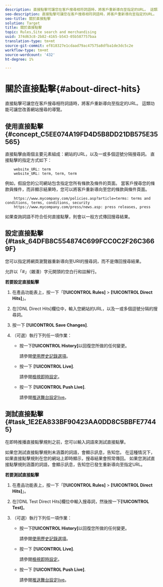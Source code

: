 ```yaml
---
description: 直接點擊可讓您在客戶搜尋相符詞語時，將客戶重新導向至指定的URL。 這類功能可讓您改善網站搜尋的導覽。
seo-description: 直接點擊可讓您在客戶搜尋相符詞語時，將客戶重新導向至指定的URL。 這類功能可讓您改善網站搜尋的導覽。
seo-title: 關於直接點擊
solution: Target
title: 關於直接點擊
topic: Rules,Site search and merchandising
uuid: 374d63c8-2b82-4165-b543-05b587757baa
translation-type: tm+mt
source-git-commit: ef818327e1cdaad79ac47575a8dfba1de3dc5c2e
workflow-type: tm+mt
source-wordcount: '432'
ht-degree: 1%

---
```



# 關於直接點擊{#about-direct-hits}

直接點擊可讓您在客戶搜尋相符詞語時，將客戶重新導向至指定的URL。 這類功能可讓您改善網站搜尋的導覽。

## 使用直接點擊{#concept_C5EE074A19FD4D5B8DD21DB575E35565}

直接點擊由兩個主要元素組成：網站的URL，以及一或多個逗號分隔搜尋詞。 直接點擊的指定方式如下：

```
    website_URL: term
    website_URL: term, term, term
```

例如，假設您的公司網站包含指定您所有條款及條件的頁面。 當客戶搜尋您的條款與條件，而非顯示結果時，您可以將客戶重新導向至您的條款與條件頁面。

```
    https://www.mycompany.com/policies.asp?article=terms: terms and conditions, terms, conditions, security
    https://www.mycompany.com/press/news.asp: press releases, press
```

如果查詢詞語不符合任何直接點擊，則會以一般方式傳回搜尋結果。

## 設定直接點擊{#task_64DFB8C554874C699FCC0C2F26C3669F}

您可以指定將網頁瀏覽器重新導向至URI的搜尋詞，而不是傳回搜尋結果。

<!-- 

t_configuring_direct_hits.xml

 -->

允許以「#」（雜湊）字元開頭的空白行和註解行。

**若要設定直接點擊**

1. 在產品功能表上，按一下「**[!UICONTROL Rules]** > **[!UICONTROL Direct Hits]**」。
1. 在[!DNL Direct Hits]欄位中，輸入您網站的URL，以及一或多個逗號分隔的搜尋詞。
1. 按一下 **[!UICONTROL Save Changes]**.
1. （可選）執行下列任一項作業：

   * 按一下&#x200B;**[!UICONTROL History]**&#x200B;以回復您所做的任何變更。

      請參閱[使用歷史記錄選項](../t-using-the-history-option.md#task_70DD3F87A67242BBBD2CB27156F43002)。

   * 按一下 **[!UICONTROL Live]**.

      請參閱[檢視即時設定](../c-about-staging.md#task_401A0EBDB5DB4D4CA933CBA7BECDC10F)。

   * 按一下 **[!UICONTROL Push Live]**.

      請參閱[推送舞台設定live](../c-about-staging.md#task_44306783B4C0408AAA58B471DAF2D9A4)。

## 測試直接點擊{#task_1E2EA833BF90423AA0DD8C5BBFE77445}

在即時推播直接點擊規則之前，您可以輸入詞語來測試直接點擊。

<!-- 

t_testing_direct_hits.xml

 -->

如果您測試直接點擊規則未涵蓋的詞語，會顯示訊息，告知您。 在這種情況下，如果直接點擊規則在您的網站上即時顯示，搜尋結果會照常傳回。 如果您測試直接點擊規則涵蓋的詞語，會顯示訊息，告知您已發生重新導向至指定URL。

**若要測試直接點擊**

1. 在產品功能表上，按一下「**[!UICONTROL Rules]** > **[!UICONTROL Direct Hits]**」。
1. 在[!DNL Test Direct Hits]欄位中輸入搜尋詞，然後按一下&#x200B;**[!UICONTROL Test]**。
1. （可選）執行下列任一項作業：

   * 按一下&#x200B;**[!UICONTROL History]**&#x200B;以回復您所做的任何變更。

      請參閱[使用歷史記錄選項](../t-using-the-history-option.md#task_70DD3F87A67242BBBD2CB27156F43002)。

   * 按一下 **[!UICONTROL Live]**.

      請參閱[檢視即時設定](../c-about-staging.md#task_401A0EBDB5DB4D4CA933CBA7BECDC10F)。

   * 按一下 **[!UICONTROL Push Live]**.

      請參閱[推送舞台設定live](../c-about-staging.md#task_44306783B4C0408AAA58B471DAF2D9A4)。


